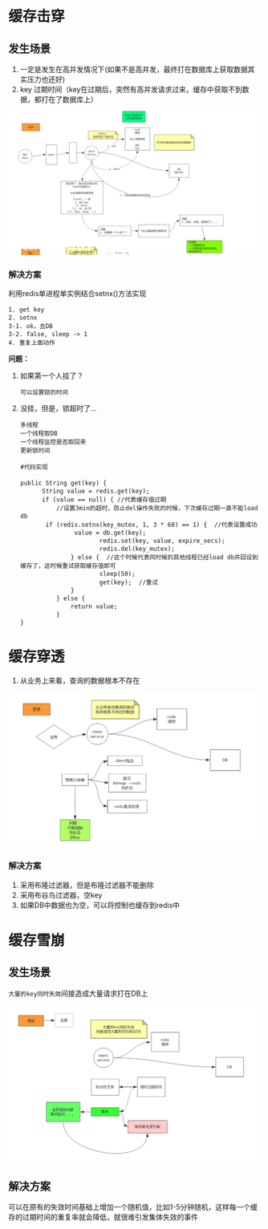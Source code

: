 # 缓存击穿

## 发生场景 

1. 一定是发生在高并发情况下(如果不是高并发，最终打在数据库上获取数据其实压力也还好)
2. key 过期时间（key在过期后，突然有高并发请求过来，缓存中获取不到数据，都打在了数据库上）

![](./images/34.jpg)

### 解决方案

利用redis单进程单实例结合setnx()方法实现

```shell
1. get key
2. setnx
3-1. ok，去DB
3-2. false, sleep -> 1
4. 重复上面动作
```

**问题：**

1. 如果第一个人挂了？

   ```shell
   可以设置锁的时间
   ```

2. 没挂，但是，锁超时了...

   ```shell
   多线程
   一个线程取DB
   一个线程监控是否取回来
   更新锁时间
   
   #代码实现
   
   public String get(key) {
         String value = redis.get(key);
         if (value == null) { //代表缓存值过期
             //设置3min的超时，防止del操作失败的时候，下次缓存过期一直不能load db
   		  if (redis.setnx(key_mutex, 1, 3 * 60) == 1) {  //代表设置成功
                  value = db.get(key);
                         redis.set(key, value, expire_secs);
                         redis.del(key_mutex);
                 } else {  //这个时候代表同时候的其他线程已经load db并回设到缓存了，这时候重试获取缓存值即可
                         sleep(50);
                         get(key);  //重试
                 }
             } else {
                 return value;      
             }
   }
   ```

# 缓存穿透

1. 从业务上来看，查询的数据根本不存在

![](./images/35.jpg)

### 解决方案

1. 采用布隆过滤器，但是布隆过滤器不能删除
2. 采用布谷鸟过滤器，空key
3. 如果DB中数据也为空，可以将控制也缓存到redis中

# 缓存雪崩

## 发生场景

`大量的key同时失效`间接造成大量请求打在DB上

![](./images/36.jpg)

## 解决方案

可以在原有的失效时间基础上增加一个随机值，比如1-5分钟随机，这样每一个缓存的过期时间的重复率就会降低，就很难引发集体失效的事件
